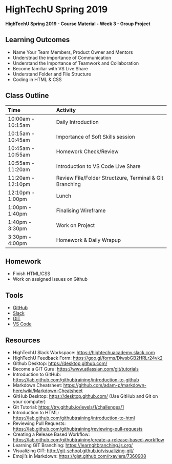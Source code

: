 # HighTechU Spring 2019

**HighTechU Spring 2019 - Course Material - Week 3 - Group Project**

## Learning Outcomes

* Name Your Team Members, Product Owner and Mentors
* Understnad the importance of Communication
* Understand the Importance of Teamwork and Collaboration
* Become familiar with VS Live Share
* Understand Folder and File Structure
* Coding in HTML & CSS



## Class Outline

|Time|Activity|
|:---|:---|
|10:00am - 10:15am|Daily Introduction|
|10:15am - 10:45am|Importance of Soft Skills session|
|10:45am - 10:55am|Homework Check/Review|
|10:55am - 11:20am|Introduction to VS Code Live Share|
|11:20am - 12:10pm|Review File/Folder Structzure, Terminal & Git Branching|
|12:10pm - 1:00pm|Lunch|
|1:00pm - 1:40pm|Finalising Wireframe|
|1:40pm - 3:30pm|Work on Project|
|3:30pm - 4:00pm|Homework & Daily Wrapup|

## Homework
 
* Finish HTML/CSS
* Work on assigned issues on Github


## Tools

* [GitHub](https://github.com/hightechu)
* [Slack](https://hightechuacademy.slack.com/)
* [GIT](https://git-scm.com/)
* [VS Code](https://code.visualstudio.com/)

## Resources

* HighTechU Slack Workspace: https://hightechuacademy.slack.com
* HighTechU Feedback Form: https://goo.gl/forms/DiwsbGB2HRLr24vk2
* Github Desktop: https://desktop.github.com/
* Become a GIT Guru: https://www.atlassian.com/git/tutorials
* Introduction to GitHub: https://lab.github.com/githubtraining/introduction-to-github
* Markdown Cheatsheet: https://github.com/adam-p/markdown-here/wiki/Markdown-Cheatsheet
* GitHub Desktop: https://desktop.github.com/ (Use GitHub and Git on your computer)
* Git Tutorial: https://try.github.io/levels/1/challenges/1
* Introduction to HTML: https://lab.github.com/githubtraining/introduction-to-html
* Reviewing Pull Requests: https://lab.github.com/githubtraining/reviewing-pull-requests
* Creating a Release Based Workflow: https://lab.github.com/githubtraining/create-a-release-based-workflow
* Learning GIT Branching: https://learngitbranching.js.org/
* Visualizing GIT: http://git-school.github.io/visualizing-git/
* Emoji’s in Markdown: https://gist.github.com/rxaviers/7360908
